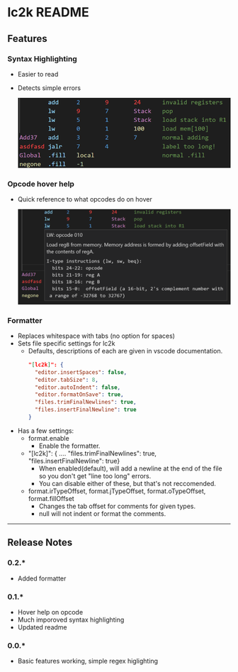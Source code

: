 # lc2k README

## Features

### Syntax Highlighting

* Easier to read
* Detects simple errors
  
  ![Syntax highlighting](images/highlight.png)

### Opcode hover help

* Quick reference to what opcodes do on hover
  
  ![Opcode Help](images/opcodeHelp.png)

### Formatter

* Replaces whitespace with tabs (no option for spaces)
* Sets file specific settings for lc2k
  * Defaults, descriptions of each are given in vscode documentation.
    ```json
    "[lc2k]": {
      "editor.insertSpaces": false,
      "editor.tabSize": 8,
      "editor.autoIndent": false,
      "editor.formatOnSave": true,
      "files.trimFinalNewlines": true,
      "files.insertFinalNewline": true
    }
    ```
* Has a few settings:
  * format.enable
    * Enable the formatter.
  * "[lc2k]": { .... "files.trimFinalNewlines": true,  "files.insertFinalNewline": true}
    * When enabled(default), will add a newline at the end of the file so you don't get "line too long" errors.
    * You can disable either of these, but that's not reccomended.
  * format.irTypeOffset, format.jTypeOffset, format.oTypeOffset, format.fillOffset
    * Changes the tab offset for comments for given types.
    * null will not indent or format the comments.

------------------------------------------------------

## Release Notes

### 0.2.*

* Added formatter

### 0.1.*

* Hover help on opcode
* Much imporoved syntax highlighting
* Updated readme

### 0.0.*

* Basic features working, simple regex higlighting
